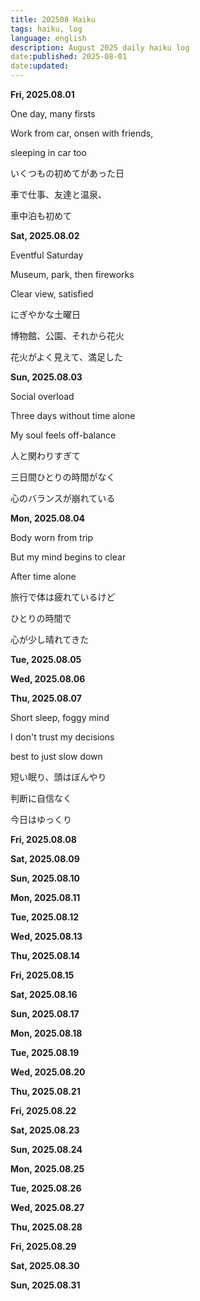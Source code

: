 ```yaml
---
title: 202508 Haiku
tags: haiku, log
language: english
description: August 2025 daily haiku log
date:published: 2025-08-01
date:updated:
---
```


**Fri, 2025.08.01**

One day, many firsts

Work from car, onsen with friends,

sleeping in car too


いくつもの初めてがあった日

車で仕事、友達と温泉、

車中泊も初めて


**Sat, 2025.08.02**

Eventful Saturday

Museum, park, then fireworks

Clear view, satisfied


にぎやかな土曜日

博物館、公園、それから花火

花火がよく見えて、満足した


**Sun, 2025.08.03**

Social overload

Three days without time alone

My soul feels off-balance


人と関わりすぎて

三日間ひとりの時間がなく

心のバランスが崩れている


**Mon, 2025.08.04**

Body worn from trip

But my mind begins to clear

After time alone


旅行で体は疲れているけど

ひとりの時間で

心が少し晴れてきた


**Tue, 2025.08.05**

**Wed, 2025.08.06**

**Thu, 2025.08.07**

Short sleep, foggy mind

I don't trust my decisions

best to just slow down


短い眠り、頭はぼんやり

判断に自信なく

今日はゆっくり


**Fri, 2025.08.08**

**Sat, 2025.08.09**

**Sun, 2025.08.10**

**Mon, 2025.08.11**

**Tue, 2025.08.12**

**Wed, 2025.08.13**

**Thu, 2025.08.14**

**Fri, 2025.08.15**

**Sat, 2025.08.16**

**Sun, 2025.08.17**

**Mon, 2025.08.18**

**Tue, 2025.08.19**

**Wed, 2025.08.20**

**Thu, 2025.08.21**

**Fri, 2025.08.22**

**Sat, 2025.08.23**

**Sun, 2025.08.24**

**Mon, 2025.08.25**

**Tue, 2025.08.26**

**Wed, 2025.08.27**

**Thu, 2025.08.28**

**Fri, 2025.08.29**

**Sat, 2025.08.30**

**Sun, 2025.08.31**
